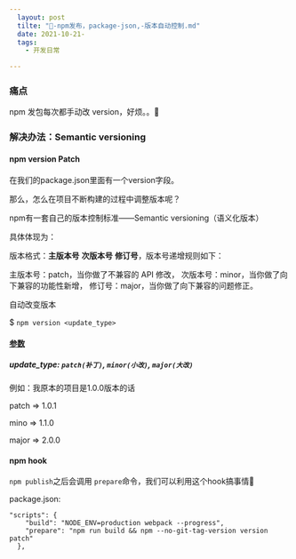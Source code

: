 ```yaml
---
  layout: post
  tilte: "🍿-npm发布，package-json,-版本自动控制.md"
  date: 2021-10-21-
  tags: 
    - 开发日常

---
```




### 痛点
npm 发包每次都手动改 version，好烦。。🤣



### 解决办法：Semantic versioning
#### npm version Patch
在我们的package.json里面有一个version字段。


那么，怎么在项目不断构建的过程中调整版本呢？

npm有一套自己的版本控制标准——Semantic versioning（语义化版本）


具体体现为：

版本格式：**主版本号** **次版本号**  **修订号**，版本号递增规则如下：

主版本号：patch，当你做了不兼容的 API 修改，
次版本号：minor，当你做了向下兼容的功能性新增，
修订号：major，当你做了向下兼容的问题修正。



自动改变版本

$ `npm version <update_type>`
#### [参数](update_type)

##### update_type: `patch(补丁)`, `minor(小改)`, `major(大改)`

例如：我原本的项目是1.0.0版本的话

patch => 1.0.1

mino => 1.1.0


major => 2.0.0


#### npm hook
`npm publish`之后会调用 `prepare`命令，我们可以利用这个hook搞事情🤔

package.json:
```
"scripts": {
    "build": "NODE_ENV=production webpack --progress",
    "prepare": "npm run build && npm --no-git-tag-version version patch"
  },
```

